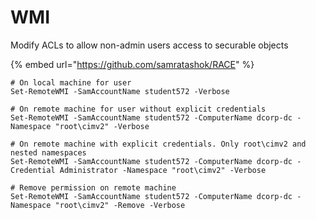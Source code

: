 # WMI

Modify ACLs to allow non-admin users access to securable objects

{% embed url="https://github.com/samratashok/RACE" %}

```
# On local machine for user
Set-RemoteWMI -SamAccountName student572 -Verbose

# On remote machine for user without explicit credentials
Set-RemoteWMI -SamAccountName student572 -ComputerName dcorp-dc -Namespace "root\cimv2" -Verbose

# On remote machine with explicit credentials. Only root\cimv2 and nested namespaces
Set-RemoteWMI -SamAccountName student572 -ComputerName dcorp-dc -Credential Administrator -Namespace "root\cimv2" -Verbose

# Remove permission on remote machine
Set-RemoteWMI -SamAccountName student572 -ComputerName dcorp-dc -Namespace "root\cimv2" -Remove -Verbose
```

